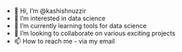 - 👋 Hi, I’m @kashishnuzzir
- 👀 I’m interested in data science
- 🌱 I’m currently learning tools for data science
- 💞️ I’m looking to collaborate on various exciting projects
- 📫 How to reach me - via my email

<!---
kashishnuzzir/kashishnuzzir is a ✨ special ✨ repository because its `README.md` (this file) appears on your GitHub profile.
You can click the Preview link to take a look at your changes.
--->
